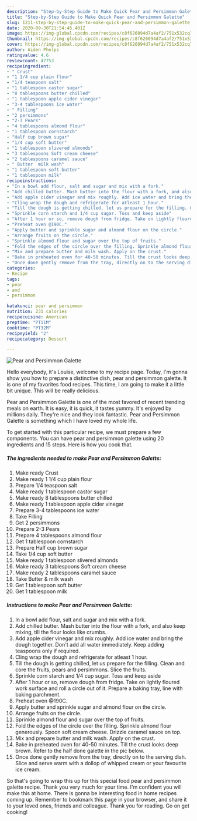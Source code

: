 ```yaml
---
description: "Step-by-Step Guide to Make Quick Pear and Persimmon Galette"
title: "Step-by-Step Guide to Make Quick Pear and Persimmon Galette"
slug: 1211-step-by-step-guide-to-make-quick-pear-and-persimmon-galette
date: 2020-09-30T21:54:45.401Z
image: https://img-global.cpcdn.com/recipes/c8f626094d7a4af2/751x532cq70/pear-and-persimmon-galette-recipe-main-photo.jpg
thumbnail: https://img-global.cpcdn.com/recipes/c8f626094d7a4af2/751x532cq70/pear-and-persimmon-galette-recipe-main-photo.jpg
cover: https://img-global.cpcdn.com/recipes/c8f626094d7a4af2/751x532cq70/pear-and-persimmon-galette-recipe-main-photo.jpg
author: Aiden Phelps
ratingvalue: 4.6
reviewcount: 47753
recipeingredient:
- " Crust"
- "1 1/4 cup plain flour"
- "1/4 teaspoon salt"
- "1 tablespoon castor sugar"
- "8 tablespoons butter chilled"
- "1 tablespoon apple cider vinegar"
- "3-4 tablespoons ice water"
- " Filling"
- "2 persimmons"
- "2-3 Pears"
- "4 tablespoons almond flour"
- "1 tablespoon cornstarch"
- "Half cup brown sugar"
- "1/4 cup soft butter"
- "1 tablespoon slivered almonds"
- "3 tablespoons Soft cream cheese"
- "2 tablespoons caramel sauce"
- " Butter  milk wash"
- "1 tablespoon soft butter"
- "1 tablespoon milk"
recipeinstructions:
- "In a bowl add flour, salt and sugar and mix with a fork."
- "Add chilled butter. Mash butter into the flour with a fork, and also keep mixing, till the flour looks like crumbs."
- "Add apple cider vinegar and mix roughly. Add ice water and bring the dough together. Don&#39;t add all water immediately. Keep adding teaspoons only if required."
- "Cling wrap the dough and refrigerate for atleast 1 hour."
- "Till the dough is getting chilled, let us prepare for the filling. Clean and core the fruits, pears and persimmons. Slice the fruits."
- "Sprinkle corn starch and 1/4 cup sugar. Toss and keep aside"
- "After 1 hour or so, remove dough from fridge. Take on lightly floured work surface and roll a circle out of it. Prepare a baking tray, line with baking parchment."
- "Preheat oven @190C."
- "Apply butter and sprinkle sugar and almond flour on the circle."
- "Arrange fruits on the circle."
- "Sprinkle almond flour and sugar over the top of fruits."
- "Fold the edges of the circle over the filling. Sprinkle almond flour generously. Spoon soft cream cheese. Drizzle caramel sauce on top."
- "Mix and prepare butter and milk wash. Apply on the crust."
- "Bake in preheated oven for 40-50 minutes. Till the crust looks deep brown. Refer to the half done galette in the pic below."
- "Once done gently remove from the tray, directly on to the serving dish. Slice and serve warm with a dollop of whipped cream or your favourite ice cream."
categories:
- Recipe
tags:
- pear
- and
- persimmon

katakunci: pear and persimmon 
nutrition: 231 calories
recipecuisine: American
preptime: "PT11M"
cooktime: "PT32M"
recipeyield: "2"
recipecategory: Dessert

---
```



![Pear and Persimmon Galette](https://img-global.cpcdn.com/recipes/c8f626094d7a4af2/751x532cq70/pear-and-persimmon-galette-recipe-main-photo.jpg)

Hello everybody, it's Louise, welcome to my recipe page. Today, I'm gonna show you how to prepare a distinctive dish, pear and persimmon galette. It is one of my favorites food recipes. This time, I am going to make it a little bit unique. This will be really delicious.



Pear and Persimmon Galette is one of the most favored of recent trending meals on earth. It is easy, it is quick, it tastes yummy. It's enjoyed by millions daily. They're nice and they look fantastic. Pear and Persimmon Galette is something which I have loved my whole life.


To get started with this particular recipe, we must prepare a few components. You can have pear and persimmon galette using 20 ingredients and 15 steps. Here is how you cook that.

<!--inarticleads1-->

##### The ingredients needed to make Pear and Persimmon Galette:

1. Make ready  Crust
1. Make ready 1 1/4 cup plain flour
1. Prepare 1/4 teaspoon salt
1. Make ready 1 tablespoon castor sugar
1. Make ready 8 tablespoons butter chilled
1. Make ready 1 tablespoon apple cider vinegar
1. Prepare 3-4 tablespoons ice water
1. Take  Filling
1. Get 2 persimmons
1. Prepare 2-3 Pears
1. Prepare 4 tablespoons almond flour
1. Get 1 tablespoon cornstarch
1. Prepare Half cup brown sugar
1. Take 1/4 cup soft butter
1. Make ready 1 tablespoon slivered almonds
1. Make ready 3 tablespoons Soft cream cheese
1. Make ready 2 tablespoons caramel sauce
1. Take  Butter &amp; milk wash
1. Get 1 tablespoon soft butter
1. Get 1 tablespoon milk




<!--inarticleads2-->

##### Instructions to make Pear and Persimmon Galette:

1. In a bowl add flour, salt and sugar and mix with a fork.
1. Add chilled butter. Mash butter into the flour with a fork, and also keep mixing, till the flour looks like crumbs.
1. Add apple cider vinegar and mix roughly. Add ice water and bring the dough together. Don&#39;t add all water immediately. Keep adding teaspoons only if required.
1. Cling wrap the dough and refrigerate for atleast 1 hour.
1. Till the dough is getting chilled, let us prepare for the filling. Clean and core the fruits, pears and persimmons. Slice the fruits.
1. Sprinkle corn starch and 1/4 cup sugar. Toss and keep aside
1. After 1 hour or so, remove dough from fridge. Take on lightly floured work surface and roll a circle out of it. Prepare a baking tray, line with baking parchment.
1. Preheat oven @190C.
1. Apply butter and sprinkle sugar and almond flour on the circle.
1. Arrange fruits on the circle.
1. Sprinkle almond flour and sugar over the top of fruits.
1. Fold the edges of the circle over the filling. Sprinkle almond flour generously. Spoon soft cream cheese. Drizzle caramel sauce on top.
1. Mix and prepare butter and milk wash. Apply on the crust.
1. Bake in preheated oven for 40-50 minutes. Till the crust looks deep brown. Refer to the half done galette in the pic below.
1. Once done gently remove from the tray, directly on to the serving dish. Slice and serve warm with a dollop of whipped cream or your favourite ice cream.




So that's going to wrap this up for this special food pear and persimmon galette recipe. Thank you very much for your time. I'm confident you will make this at home. There is gonna be interesting food in home recipes coming up. Remember to bookmark this page in your browser, and share it to your loved ones, friends and colleague. Thank you for reading. Go on get cooking!
